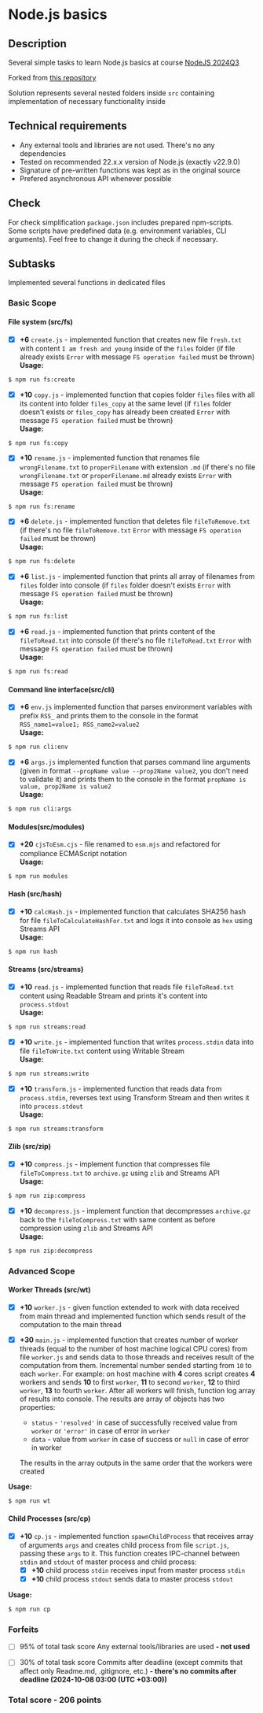 # Node.js basics

## Description

Several simple tasks to learn Node.js basics at course [NodeJS 2024Q3](https://rs.school/courses/nodejs)

Forked from [this repository](https://github.com/AlreadyBored/node-nodejs-basics)

Solution represents several nested folders inside `src` containing implementation of necessary functionality inside

## Technical requirements

- Any external tools and libraries are not used. There's no any dependencies
- Tested on recommended 22.x.x version of Node.js (exactly v22.9.0)
- Signature of pre-written functions was kept as in the original source
- Prefered asynchronous API whenever possible

## Check
For check simplification `package.json` includes prepared npm-scripts.  
Some scripts have predefined data (e.g. environment variables, CLI arguments). Feel free to change it during the check if necessary.

## Subtasks
Implemented several functions in dedicated files

### Basic Scope

#### File system (src/fs)

- [x] **+6** `create.js` - implemented function that creates new file `fresh.txt` with content `I am fresh and young` inside of the `files` folder (if file already exists `Error` with message `FS operation failed` must be thrown)  
**Usage:**
```bash
$ npm run fs:create
```

- [x] **+10** `copy.js` - implemented function that copies folder `files` files with all its content into folder `files_copy` at the same level (if `files` folder doesn't exists or `files_copy` has already been created `Error` with message `FS operation failed` must be thrown)  
**Usage:**
```bash
$ npm run fs:copy
```

- [x] **+10** `rename.js` - implemented function that renames file `wrongFilename.txt` to `properFilename` with extension `.md` (if there's no file `wrongFilename.txt` or `properFilename.md` already exists `Error` with message `FS operation failed` must be thrown)  
**Usage:**
```bash
$ npm run fs:rename
```

- [x] **+6** `delete.js` - implemented function that deletes file `fileToRemove.txt` (if there's no file `fileToRemove.txt` `Error` with message `FS operation failed` must be thrown)  
**Usage:**
```bash
$ npm run fs:delete
```

- [x] **+6** `list.js` - implemented function that prints all array of filenames from `files` folder into console (if `files` folder doesn't exists `Error` with message `FS operation failed` must be thrown)  
**Usage:**
```bash
$ npm run fs:list
```

- [x] **+6** `read.js` - implemented function that prints content of the `fileToRead.txt` into console (if there's no file `fileToRead.txt` `Error` with message `FS operation failed` must be thrown)  
**Usage:**
```bash
$ npm run fs:read
```

#### Command line interface(src/cli)

- [x] **+6** `env.js` implemented  function that parses environment variables with prefix `RSS_` and prints them to the console in the format `RSS_name1=value1; RSS_name2=value2`  
**Usage:**
```bash
$ npm run cli:env
```

- [x] **+6** `args.js` implemented function that parses command line arguments (given in format `--propName value --prop2Name value2`, you don't need to validate it) and prints them to the console in the format `propName is value, prop2Name is value2`  
**Usage:**
```bash
$ npm run cli:args
```

#### Modules(src/modules)

- [x] **+20** `cjsToEsm.cjs` - file renamed to `esm.mjs` and refactored for compliance ECMAScript notation  
**Usage:**
```bash
$ npm run modules
```

#### Hash (src/hash)

- [x] **+10** `calcHash.js` - implemented function that calculates SHA256 hash for file `fileToCalculateHashFor.txt` and logs it into console as `hex` using Streams API  
**Usage:**
```bash
$ npm run hash
```

#### Streams (src/streams)

- [x] **+10** `read.js` - implemented function that reads file `fileToRead.txt` content using Readable Stream and prints it's content into `process.stdout`  
**Usage:**
```bash
$ npm run streams:read
```

- [x] **+10** `write.js` - implemented function that writes `process.stdin` data into file `fileToWrite.txt` content using Writable Stream  
**Usage:**
```bash
$ npm run streams:write
```

- [x] **+10** `transform.js` - implemented function that reads data from `process.stdin`, reverses text using Transform Stream and then writes it into `process.stdout`  
**Usage:**
```bash
$ npm run streams:transform
```

#### Zlib (src/zip)

- [x] **+10** `compress.js` - implement function that compresses file `fileToCompress.txt` to `archive.gz` using `zlib` and Streams API  
**Usage:**
```bash
$ npm run zip:compress
```

- [x] **+10** `decompress.js` - implement function that decompresses `archive.gz` back to the `fileToCompress.txt` with same content as before compression using `zlib` and Streams API  
**Usage:**
```bash
$ npm run zip:decompress
```

### Advanced Scope

#### Worker Threads (src/wt)

- [x] **+10** `worker.js` - given function extended to work with data received from main thread and implemented function which sends result of the computation to the main thread
- [x] **+30** `main.js` - implemented function that creates number of worker threads (equal to the number of host machine logical CPU cores) from file `worker.js` and sends data to those threads and receives result of the computation from them. Incremental number sended starting from `10` to each `worker`. For example: on host machine with **4** cores script creates **4** workers and sends **10** to first `worker`, **11** to second `worker`, **12** to third `worker`, **13** to fourth `worker`. After all workers will finish, function log array of results into console. The results are array of objects has two properties:
    - `status` - `'resolved'` in case of successfully received value from `worker` or `'error'` in case of error in `worker`
    - `data` - value from `worker` in case of success or `null` in case of error in worker

    The results in the array outputs in the same order that the workers were created

**Usage:**
```bash
$ npm run wt
```

#### Child Processes (src/cp)

- [x] **+10** `cp.js` - implemented function `spawnChildProcess` that receives array of arguments `args` and creates child process from file `script.js`, passing these `args` to it. This function creates IPC-channel between `stdin` and `stdout` of master process and child process:
    - [x] **+10** child process `stdin` receives input from master process `stdin`
    - [x] **+10** child process `stdout` sends data to master process `stdout`

**Usage:**
```bash
$ npm run cp
```

### Forfeits
- [ ] 95% of total task score Any external tools/libraries are used **- not used**
- [ ] 30% of total task score Commits after deadline (except commits that affect only Readme.md, .gitignore, etc.) **- there's no commits after deadline (2024-10-08 03:00  (UTC +03:00))**


### Total score - **206** points